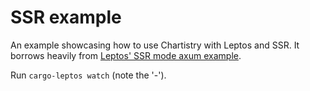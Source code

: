 # SSR example

An example showcasing how to use Chartistry with Leptos and SSR. It borrows heavily from [Leptos' SSR mode axum example](https://github.com/leptos-rs/leptos/tree/main/examples/ssr_modes_axum).

Run `cargo-leptos watch` (note the '-').
